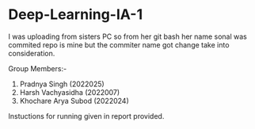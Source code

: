 # Deep-Learning-IA-1
I was uploading from sisters PC so from her git bash her name sonal was commited repo is mine but the commiter name got change take into consideration.

Group Members:-
1. Pradnya Singh (2022025)
2. Harsh Vachyasidha (2022007)
3. Khochare Arya Subod (2022024)

Instuctions for running given in report provided.
